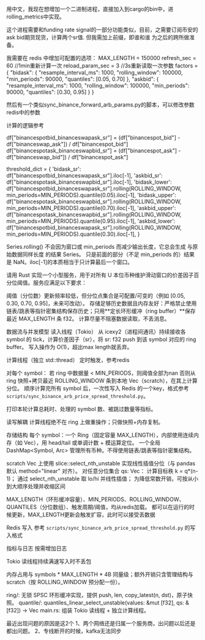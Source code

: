 用中文，我现在想增加一个二进制进程，直接加入到cargo的bin中，进rolling_metrics中实现。

这个进程需要和funding rate signal的一部分功能类似，目前，之需要订阅币安的ask bid期货现货，计算两个sr值.
但我需加上前缀，即谁和谁 为之后的跨所做准备。

我需要在 redis 中增加可配置的选项：
MAX_LENGTH = 150000
refresh_sec = 60 //1min重新计算一次
reload_param_sec = 3 //3s重新读取一次参数
factors = {
  "bidask": {
    "resample_interval_ms": 1000,
    "rolling_window": 100000,
    "min_periods": 90000,
    "quantiles": [0.05, 0.70]
  },
  "askbid": {
    "resample_interval_ms": 1000,
    "rolling_window": 100000,
    "min_periods": 90000,
    "quantiles": [0.30, 0.95]
  }
}

然后有一个类似sync_binance_forward_arb_params.py的脚本，可以修改参数redis中的参数

计算的逻辑参考

df["binancespotbid_binanceswapask_sr"] = (df["binancespot_bid"] - df["binanceswap_ask"]) / df["binancespot_bid"]
df["binancespotask_binanceswapbid_sr"] = (df["binancespot_ask"] - df["binanceswap_bid"]) / df["binancespot_ask"]

threshold_dict = { 
    'bidask_sr': df["binancespotbid_binanceswapask_sr"].iloc[-1], 
    'askbid_sr': df["binancespotask_binanceswapbid_sr"].iloc[-1], 
    'bidask_lower': df["binancespotbid_binanceswapask_sr"].rolling(ROLLING_WINDOW, min_periods=MIN_PERIODS).quantile(0.05).iloc[-1],
    'bidask_upper': df["binancespotask_binanceswapbid_sr"].rolling(ROLLING_WINDOW, min_periods=MIN_PERIODS).quantile(0.70).iloc[-1],
    'askbid_upper': df["binancespotask_binanceswapbid_sr"].rolling(ROLLING_WINDOW, min_periods=MIN_PERIODS).quantile(0.95).iloc[-1],
    'askbid_lower': df["binancespotbid_binanceswapask_sr"].rolling(ROLLING_WINDOW, min_periods=MIN_PERIODS).quantile(0.30).iloc[-1],
} 

Series.rolling() 不会因为窗口或 min_periods 而减少输出长度，它总会生成 与原始数据同样长度 的结果 Series。
只是前面的部分（不足 min_periods 的）结果是 NaN。iloc[-1]的本质相当于只计算最后一个窗口。

请用 Rust 实现一个小型服务，用于对所有 U 本位币种维护滑动窗口的价差因子百分位阈值。服务应满足以下要求：


阈值（分位数）更新频率较低，但分位点集合是可配置/可变的（例如 [0.05, 0.30, 0.70, 0.95]，未来可改动）。
存储足够历史数据且内存友好：严格禁止使用链表/跳表等指针密集结构保存历史；只用**定长环形缓冲（ring buffer）**保存最近 MAX_LENGTH 条 f32。
计算尽量不阻塞数据读取，不丢消息。

数据流与并发模型
读入线程（Tokio）
从 icexy2（进程间通讯）持续接收各 symbol 的 tick，计算价差因子（sr），将 sr: f32 push 到该 symbol 对应的 ring buffer。
写入操作为 O(1)，超出max length就丢弃。

计算线程（独立 std::thread）
定时触发，参考redis

对每个 symbol：
若 ring 中数据量 < MIN_PERIODS，则阈值全部为nan
否则从 ring 快照+拷贝最近 ROLLING_WINDOW 条到本地 Vec<f32>（scratch），在其上计算分位。
顺序计算完所有 symbol 后，一次性写入 Redis 的一个key，格式参考 `scripts/sync_binance_arb_price_spread_threshold.py`。

打印本轮计算总耗时、处理的 symbol 数、被跳过数量等指标。

读写解耦
计算线程绝不在 ring 上做重操作；只做快照+内存复制。

存储结构
每个 symbol：一个 Ring<f32>（固定容量 MAX_LENGTH），内部使用连续内存（如 Vec<f32>），用 head/tail 或单调计数 + 模运算定位。
一个全局 DashMap<Symbol, Arc<Ring>> 管理所有币种。不得使用链表/跳表等指针密集结构。

scratch Vec<f32> 上使用 slice::select_nth_unstable 实现线性插值分位（与 pandas 默认 method="linear" 对齐）。
对任意分位集合 qs: Vec<f32>：
计算目标秩 k = q*(n-1)；
通过 select_nth_unstable 取 lo/hi 并线性插值；
为降低常数开销，可按从小到大顺序处理并收缩区间


MAX_LENGTH（环形缓冲容量）、MIN_PERIODS、ROLLING_WINDOW、QUANTILES（分位数组）、触发周期/阈值，均从redis加载。
都可以在运行的时候更新，MAX_LENGTH更新会触发扩容，此时可以接受丢数据

Redis 写入
参考 `scripts/sync_binance_arb_price_spread_threshold.py` 的写入格式

指标与日志
按需增加日志

Tokio 读线程持续满速写入时不丢包

内存占用与 symbols * MAX_LENGTH * 4B 同量级；额外开销只含管理结构与 scratch（按 ROLLING_WINDOW 预分配一份）。


ring/: 无锁 SPSC 环形缓冲实现，提供 push, len, copy_latest(n, dst)，原子快照。
quantile/:
quantiles_linear_select_unstable(values: &mut [f32], qs: &[f32]) -> Vec<f32>
main.rs: 组装 Tokio 读线程 + 独立计算线程。

最近出现问题的原因是这2个
1、两个网络还是归属一个服务商，出问题以后还是都出问题。
2、专线断开的时候，kafka无法同步

